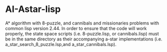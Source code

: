 # AI-Astar-lisp
A* algorithm with 8-puzzle, and cannibals and missionaries problems with common lisp version 2.44.
In order to ensure that the code will work properly, the state space scripts (i.e. 8-puzzle.lisp, or cannibals.lisp) must be in the same directory as their accompanying a-star implementations (i.e. a_star_search_8_puzzle.lsp,and a_star_cannibals.lsp). 
